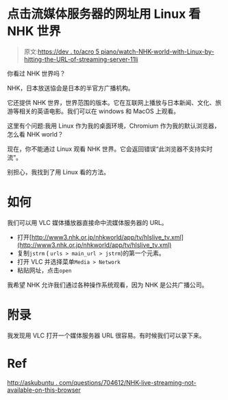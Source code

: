 # 点击流媒体服务器的网址用 Linux 看 NHK 世界

> 原文:[https://dev . to/acro 5 piano/watch-NHK-world-with-Linux-by-hitting-the-URL-of-streaming-server-11li](https://dev.to/acro5piano/watch-nhk-world-with-linux-by-hitting-the-url-of-streaming-server-11li)

你看过 NHK 世界吗？

NHK，日本放送協会是日本的半官方广播机构。

它还提供 NHK 世界，世界范围的版本。它在互联网上播放与日本新闻、文化、旅游等相关的英语电影。我们可以在 windows 和 MacOS 上观看。

这里有个问题:我用 Linux 作为我的桌面环境，Chromium 作为我的默认浏览器，怎么看 NHK world？

现在，你不能通过 Linux 观看 NHK 世界。它会返回错误“此浏览器不支持实时流”。

别担心，我找到了用 Linux 看的方法。

# 如何

我们可以用 VLC 媒体播放器直接命中流媒体服务器的 URL。

*   打开[http://www3.nhk.or.jp/nhkworld/app/tv/hlslive_tv.xml](http://www3.nhk.or.jp/nhkworld/app/tv/hlslive_tv.xml)
*   复制`jstrm` ( `urls > main_url > jstrm`)的第一个元素。
*   打开 VLC 并选择菜单`Media > Network`
*   粘贴网址，点击`open`

我希望 NHK 允许我们通过各种操作系统观看，因为 NHK 是公共广播公司。

# 附录

我发现用 VLC 打开一个媒体服务器 URL 很容易。有时候我们可以录下来。

# Ref

[http://askubuntu . com/questions/704612/NHK-live-streaming-not-available-on-this-browser](http://askubuntu.com/questions/704612/nhk-live-streaming-not-available-on-this-browser)